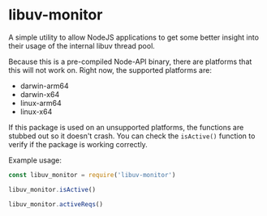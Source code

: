 # libuv-monitor

A simple utility to allow NodeJS applications to get some better insight into their usage of the internal libuv thread pool.

Because this is a pre-compiled Node-API binary, there are platforms that this will not work on. Right now, the supported platforms are:

- darwin-arm64
- darwin-x64
- linux-arm64
- linux-x64

If this package is used on an unsupported platforms, the functions are stubbed out so it doesn't crash. You can check the `isActive()` function to verify if the package is working correctly.

Example usage:

```javascript
const libuv_monitor = require('libuv-monitor')

libuv_monitor.isActive()

libuv_monitor.activeReqs()
```
